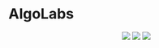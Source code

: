 # AlgoLabs

<div align="center">
<img src="https://img.shields.io/badge/c++-black?style=for-the-badge&logo=cplusplus&logoColor=00599C"/>
<img src="https://img.shields.io/badge/VS CODE-black?style=for-the-badge&logo=Visual Studio Code&logoColor=00599C"/>
<img src="https://img.shields.io/badge/Clion-black?style=for-the-badge&logo=Clion&logoColor=009C1A"/>
</div>